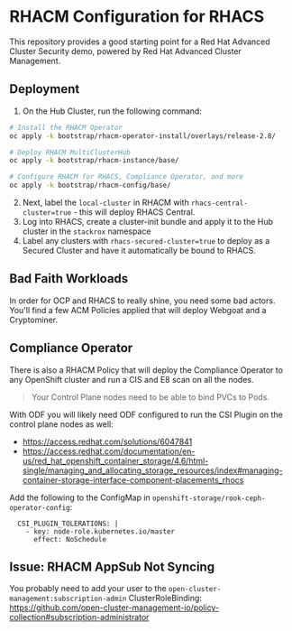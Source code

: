# RHACM Configuration for RHACS

This repository provides a good starting point for a Red Hat Advanced Cluster Security demo, powered by Red Hat Advanced Cluster Management.

## Deployment

1. On the Hub Cluster, run the following command:

```bash
# Install the RHACM Operator
oc apply -k bootstrap/rhacm-operator-install/overlays/release-2.8/

# Deploy RHACM MultiClusterHub
oc apply -k bootstrap/rhacm-instance/base/

# Configure RHACM for RHACS, Compliance Operator, and more
oc apply -k bootstrap/rhacm-config/base/
```

2. Next, label the `local-cluster` in RHACM with `rhacs-central-cluster=true` - this will deploy RHACS Central.
3. Log into RHACS, create a cluster-init bundle and apply it to the Hub cluster in the `stackrox` namespace
4. Label any clusters with `rhacs-secured-cluster=true` to deploy as a Secured Cluster and have it automatically be bound to RHACS.

## Bad Faith Workloads

In order for OCP and RHACS to really shine, you need some bad actors.  You'll find a few ACM Policies applied that will deploy Webgoat and a Cryptominer.

## Compliance Operator

There is also a RHACM Policy that will deploy the Compliance Operator to any OpenShift cluster and run a CIS and E8 scan on all the nodes.

> Your Control Plane nodes need to be able to bind PVCs to Pods.

With ODF you will likely need ODF configured to run the CSI Plugin on the control plane nodes as well:

- https://access.redhat.com/solutions/6047841
- https://access.redhat.com/documentation/en-us/red_hat_openshift_container_storage/4.6/html-single/managing_and_allocating_storage_resources/index#managing-container-storage-interface-component-placements_rhocs

Add the following to the ConfigMap in `openshift-storage/rook-ceph-operator-config`:

```yaml=
  CSI_PLUGIN_TOLERATIONS: |
    - key: node-role.kubernetes.io/master
      effect: NoSchedule
```

## Issue: RHACM AppSub Not Syncing

You probably need to add your user to the `open-cluster-management:subscription-admin` ClusterRoleBinding: https://github.com/open-cluster-management-io/policy-collection#subscription-administrator